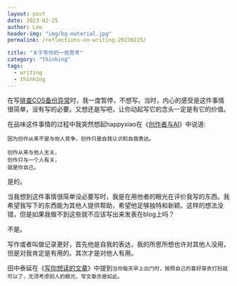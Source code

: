 ```yaml
---
layout: post
date: 2023-02-25
author: Leo
header-img: "img/bg-material.jpg"
permalink: /reflections-on-writing-20230225/

title: "关于写作的一些思考"
category: "thinking"
tags: 
  - writing
  - thinking
---
```


在写[排查COS备份异常][1]时，我一度暂停，不想写。当时，内心的感受是这件事情很简单，没有写的必要。又想还是写吧，让你动起写它的念头一定是有它的价值。

在品味这件事情的过程中我突然想起happyxiao在《[创作者与AI][2]》中说道:

```
因为创作从来不是与他人竞争，创作只是自我认识和自我表达。

创作从来与他人无关，
创作只与一个人有关，
就是你自己。
```

是的。

当我想到这件事情很简单没必要写时，我是在用他者的眼光在评价我写的东西。我希望我写下的东西能为其他人提供帮助，希望他足够独特和新颖。这样的想法没错，但是如果我做不到这些就不应该写出来发表在blog上吗？

不是。

写作或者叫做记录更好，首先他是自我的表达，我的所思所想也许对其他人没用，但是对我肯定是有用的。其次才是对他人有用。

田中泰延在《[写你想读的文章][3]》中提到`当你每天早上出门时，按照自己的喜好穿衣打扮就可以了，无须考虑别人的眼光，写文章亦是如此。`



[1]: https://leo4chin.com/cos-backup-trouble-20230224/
[2]: https://happyxiao.com/ai/
[3]: https://book.douban.com/subject/35197566/